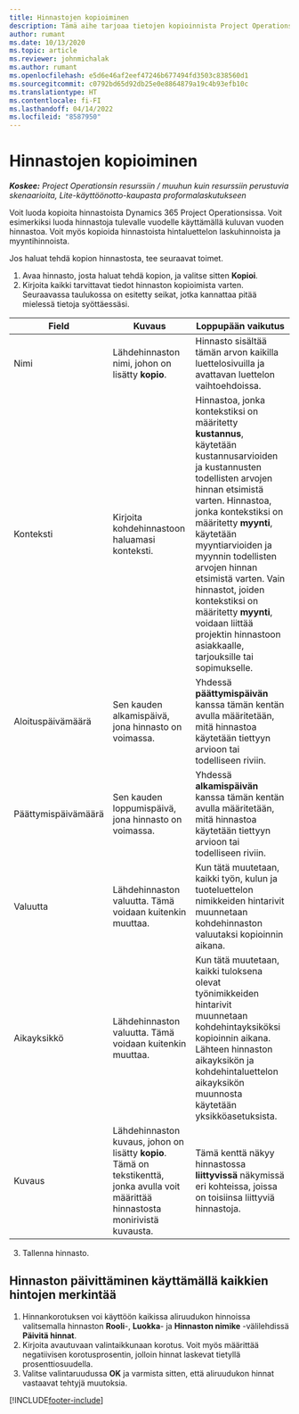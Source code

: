 ```yaml
---
title: Hinnastojen kopioiminen
description: Tämä aihe tarjoaa tietojen kopioinnista Project Operationsin tuotehinnastoista.
author: rumant
ms.date: 10/13/2020
ms.topic: article
ms.reviewer: johnmichalak
ms.author: rumant
ms.openlocfilehash: e5d6e46af2eef47246b677494fd3503c838560d1
ms.sourcegitcommit: c0792bd65d92db25e0e8864879a19c4b93efb10c
ms.translationtype: HT
ms.contentlocale: fi-FI
ms.lasthandoff: 04/14/2022
ms.locfileid: "8587950"
---
```

# <a name="copy-price-lists"></a>Hinnastojen kopioiminen

_**Koskee:** Project Operationsin resurssiin / muuhun kuin resurssiin perustuvia skenaarioita, Lite-käyttöönotto-kaupasta proformalaskutukseen_

Voit luoda kopioita hinnastoista Dynamics 365 Project Operationsissa. Voit esimerkiksi luoda hinnastoja tulevalle vuodelle käyttämällä kuluvan vuoden hinnastoa.  Voit myös kopioida hinnastoista hintaluettelon laskuhinnoista ja myyntihinnoista. 

Jos haluat tehdä kopion hinnastosta, tee seuraavat toimet.

1. Avaa hinnasto, josta haluat tehdä kopion, ja valitse sitten **Kopioi**.
2. Kirjoita kaikki tarvittavat tiedot hinnaston kopioimista varten. Seuraavassa taulukossa on esitetty seikat, jotka kannattaa pitää mielessä tietoja syöttäessäsi.

| Field | Kuvaus | Loppupään vaikutus |
| --- | --- | --- |
| Nimi | Lähdehinnaston nimi, johon on lisätty **kopio**. | Hinnasto sisältää tämän arvon kaikilla luettelosivuilla ja avattavan luettelon vaihtoehdoissa. |
| Konteksti | Kirjoita kohdehinnastoon haluamasi konteksti. | Hinnastoa, jonka kontekstiksi on määritetty **kustannus**, käytetään kustannusarvioiden ja kustannusten todellisten arvojen hinnan etsimistä varten. Hinnastoa, jonka kontekstiksi on määritetty **myynti**, käytetään myyntiarvioiden ja myynnin todellisten arvojen hinnan etsimistä varten. Vain hinnastot, joiden kontekstiksi on määritetty **myynti**, voidaan liittää projektin hinnastoon asiakkaalle, tarjouksille tai sopimukselle. |
| Aloituspäivämäärä | Sen kauden alkamispäivä, jona hinnasto on voimassa. | Yhdessä **päättymispäivän** kanssa tämän kentän avulla määritetään, mitä hinnastoa käytetään tiettyyn arvioon tai todelliseen riviin. |
| Päättymispäivämäärä | Sen kauden loppumispäivä, jona hinnasto on voimassa. | Yhdessä **alkamispäivän** kanssa tämän kentän avulla määritetään, mitä hinnastoa käytetään tiettyyn arvioon tai todelliseen riviin. |
| Valuutta | Lähdehinnaston valuutta. Tämä voidaan kuitenkin muuttaa. | Kun tätä muutetaan, kaikki työn, kulun ja tuoteluettelon nimikkeiden hintarivit muunnetaan kohdehinnaston valuutaksi kopioinnin aikana. |
| Aikayksikkö | Lähdehinnaston valuutta. Tämä voidaan kuitenkin muuttaa. | Kun tätä muutetaan, kaikki tuloksena olevat työnimikkeiden hintarivit muunnetaan kohdehintayksiköksi kopioinnin aikana. Lähteen hinnaston aikayksikön ja kohdehintaluettelon aikayksikön muunnosta käytetään yksikköasetuksista. |
| Kuvaus | Lähdehinnaston kuvaus, johon on lisätty **kopio**. Tämä on tekstikenttä, jonka avulla voit määrittää hinnastosta monirivistä kuvausta. | Tämä kenttä näkyy hinnastossa **liittyvissä** näkymissä eri kohteissa, joissa on toisiinsa liittyviä hinnastoja. |

3. Tallenna hinnasto. 

## <a name="update-a-price-list-by-applying-a-mark-up-to-all-the-prices"></a>Hinnaston päivittäminen käyttämällä kaikkien hintojen merkintää

1. Hinnankorotuksen voi käyttöön kaikissa aliruudukon hinnoissa valitsemalla hinnaston **Rooli**-, **Luokka**- ja **Hinnaston nimike** -välilehdissä **Päivitä hinnat**. 
2. Kirjoita avautuvaan valintaikkunaan korotus. Voit myös määrittää negatiivisen korotusprosentin, jolloin hinnat laskevat tietyllä prosenttiosuudella. 
3. Valitse valintaruudussa **OK** ja varmista sitten, että aliruudukon hinnat vastaavat tehtyjä muutoksia.


[!INCLUDE[footer-include](../includes/footer-banner.md)]